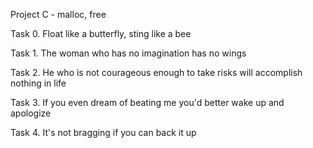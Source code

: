 Project C - malloc, free

Task 0. Float like a butterfly, sting like a bee 

Task 1. The woman who has no imagination has no wings

Task 2. He who is not courageous enough to take risks will accomplish nothing in life

Task 3. If you even dream of beating me you'd better wake up and apologize

Task 4. It's not bragging if you can back it up

